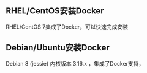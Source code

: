 ## RHEL/CentOS安装Docker

RHEL/CentOS 7集成了Docker，可以快速完成安装

## Debian/Ubuntu安装Docker

Debian 8 (jessie) 内核版本 3.16.x ，集成了Docker支持，    
